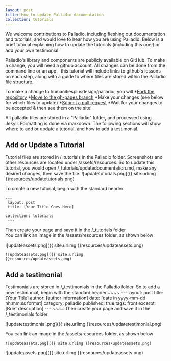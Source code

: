 ```yaml
---
layout: post
title: How to update Palladio documentation
collection: tutorials
---
```


We welcome contributions to Palladio, including fleshing out documentation and tutorials, and would love to hear how you are using Palladio.  Below is a brief tutorial explaining how to update the tutorials (including this one!) or add your own testimonial.

Palladio's library and components are publicly available on GitHub.  To make a change, you will need a github account.  All changes can be done from the command line or an app - this tutorial will include links to github's lessons on each step, along with a guide to where files are stored within the Palladio file structure.

To make a change to humanitiesplusdesign/palladio, you will
*[Fork the repository](https://help.github.com/articles/fork-a-repo/)
*[Move to the gh-pages branch](https://help.github.com/articles/creating-and-deleting-branches-within-your-repository/)
*Make your changes (see below for which files to update)</li>
*[Submit a pull request](https://help.github.com/articles/creating-a-pull-request/)</li>
*Wait for your changes to be accepted & then see them on the site!


All palladio files are stored in a "Palladio" folder, and processed using Jekyll.  Formatting is done via markdown.  The following sections will show where to add or update a tutorial, and how to add a testimonial.

<h2>Add or Update a Tutorial</h2>
  Tutorial files are stored in /_tutorials in the Palladio folder.  Screenshots and other resources are located under /assets/resources.  So to update this tutorial, you would open /_tutorials/updatedocumentation.md, make any desired changes, then save the file.
![updatetutorials.png]({{ site.urlimg }}resources/updatetutorials.png)

To create a new tutorial, begin with the standard header

<code>---</br>
layout: post</br>
title: [Your Title Goes Here]</br>
collection: tutorials</br>
---</code>

Then create your page and save it in the /_tutorials folder</br>
You can link an image in the /assets/resources folder, as shown below</br>

![updateassets.png]({{ site.urlimg }}resources/updateassets.png)

<code>![updateassets.png]({{ site.urlimg }}resources/updateassets.png)</code>


<h2>Add a testimonial</h2>
  Testimonials are stored in /_testimonials in the Palladio folder.  So to add a new testimonial, begin with the standard header
~~~~
---
layout: post
title:  [Your Title]
author: [author information]
date:   [date in yyyy-mm-dd hh:mm:ss format]
category: palladio
published: true
tags: front
excerpt: [Brief description]
---
~~~~  
  Then create your page and save it in the /_testimonials folder
  
![updatetestimonial.png]({{ site.urlimg }}resources/updatetestimonial.png)
  
You can link an image in the /assets/resources folder, as shown below
~~~~
![updateassets.png]({{ site.urlimg }}resources/updateassets.png)
~~~~
![updateassets.png]({{ site.urlimg }}resources/updateassets.png)
